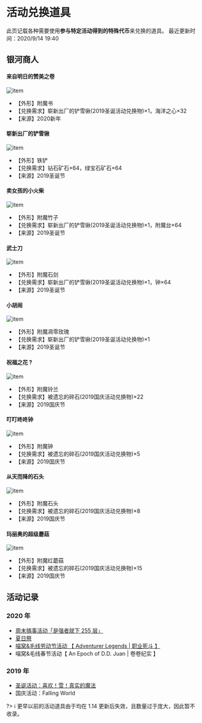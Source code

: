 # 活动兑换道具

此页记载各种需要使用**参与特定活动得到的特殊代币**来兑换的道具。
最近更新时间：2020/9/14 19:40

## 银河商人

#### 来自明日的赞美之卷
![item](../../assets/images/items/activities/来自明日的赞美之卷.png)
- 【外形】附魔书
- 【兑换需求】崭新出厂的铲雪锹(2019圣诞活动兑换物)×1，海洋之心×32
- 【来源】2020新年

#### 崭新出厂的铲雪锹
![item](../../assets/images/items/activities/崭新出厂的铲雪锹.png)
- 【外形】铁铲
- 【兑换需求】钻石矿石×64，绿宝石矿石×64
- 【来源】2019圣诞节

#### 卖女孩的小火柴
![item](../../assets/images/items/activities/卖女孩的小火柴.png)
- 【外形】附魔竹子
- 【兑换需求】崭新出厂的铲雪锹(2019圣诞活动兑换物)×1，附魔台×64
- 【来源】2019圣诞节

#### 武士刀
![item](../../assets/images/items/activities/武士刀.png)
- 【外形】附魔石剑
- 【兑换需求】崭新出厂的铲雪锹(2019圣诞活动兑换物)×1，钟×64
- 【来源】2019圣诞节

#### 小胡闹
![item](../../assets/images/items/activities/小胡闹.png)
- 【外形】附魔凋零玫瑰
- 【兑换需求】崭新出厂的铲雪锹(2019圣诞活动兑换物)×1
- 【来源】2019圣诞节

#### 祝福之花 ?
![item](../../assets/images/items/activities/祝福之花.png)
- 【外形】附魔铃兰
- 【兑换需求】被遗忘的碎石(2019国庆活动兑换物)×22
- 【来源】2019国庆节

#### 叮叮咚咚钟
![item](../../assets/images/items/activities/叮叮咚咚钟.png)
- 【外形】附魔钟
- 【兑换需求】被遗忘的碎石(2019国庆活动兑换物)×5
- 【来源】2019国庆节

#### 从天而降的石头
![item](../../assets/images/items/activities/从天而降的石头.png)
- 【外形】附魔石头
- 【兑换需求】被遗忘的碎石(2019国庆活动兑换物)×8
- 【来源】2019国庆节

#### 玛丽奥的超级蘑菇
![item](../../assets/images/items/activities/玛丽奥的超级蘑菇.png)
- 【外形】附魔红蘑菇
- 【兑换需求】被遗忘的碎石(2019国庆活动兑换物)×15
- 【来源】2019国庆节

## 活动记录

### 2020 年

- [周末搞事活动「是强者就下 255 层」](space/items/activities/2020-255floor)
- [夏日祭](space/items/activities/2020-natsu-matsuri)
- [喵窝&毛线劳动节活动 【 Adventurer Legends | 职业死斗 】](space/items/activities/2020-labour-day)
- 喵窝&毛线春节活动【 An Epoch of D.D. Juan | 卷卷纪实 】

### 2019 年

- [圣诞活动：喜欢！雪！真实的魔法](space/items/activities/2019-xmas)
- 国庆活动：Falling World

?> :information_source: 更早以前的活动道具由于均在 1.14 更新后失效，且数量过于庞大，因此暂不收录。
